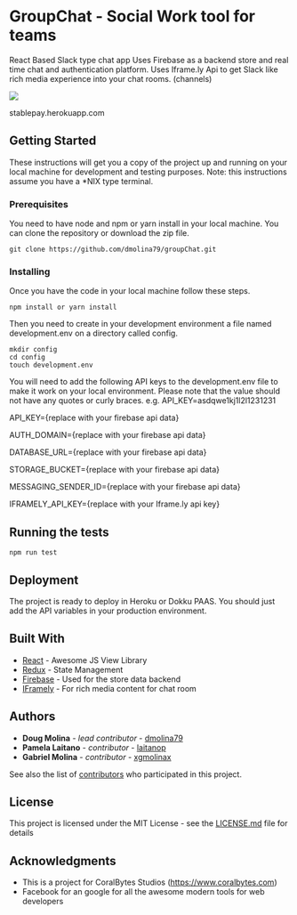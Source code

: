 


# GroupChat - Social Work tool for teams

React Based Slack type chat app
Uses Firebase as a backend store and real time chat and authentication platform.
Uses Iframe.ly Api to get Slack like rich media experience into your chat rooms. (channels)





<a href="https://stablepay.herokuapp.com/checkout?data=%7B%22stablepay%22%3Atrue%2C%22payload%22%3A%7B%22type%22%3A%22Donation%22%2C%22source%22%3A%7B%22name%22%3A%22GroupChat%22%2C%22address%22%3A%220x8b59ae6ec3Ef31c796600373a0Add1d91bD1c00e%22%7D%2C%22amount%22%3A%7B%22total%22%3A5%2C%22options%22%3A%5B5%2C10%2C15%2C25%5D%2C%22currency%22%3A%22USD%22%2C%22sign%22%3A%22%24%22%7D%2C%22theme%22%3A%22colored%22%2C%22callbackURL%22%3A%22www.groupchat.com%22%7D%7D">
    <img src="https://stablepay.herokuapp.com/static/DonationsButtonBlueWhite.svg" >
</a>








 stablepay.herokuapp.com
## Getting Started

These instructions will get you a copy of the project up and running on your local machine for development and testing purposes. Note: this instructions assume you have a *NIX type terminal.

### Prerequisites
You need to have node and npm or yarn install in your local machine.
You can clone the repository or download the zip file.

```
git clone https://github.com/dmolina79/groupChat.git
```

### Installing

Once you have the code in your local machine follow these steps.

```
npm install or yarn install
```

Then you need to create in your development environment 
a file named development.env on a directory called config.

```
mkdir config
cd config
touch development.env
```

You will need to add the following API keys to the development.env file
to make it work on your local environment. Please note that the
value should not have any quotes or curly braces. e.g. API_KEY=asdqwe1kj1l2l1231231

API_KEY={replace with your firebase api data}

AUTH_DOMAIN={replace with your firebase api data}

DATABASE_URL={replace with your firebase api data}

STORAGE_BUCKET={replace with your firebase api data}

MESSAGING_SENDER_ID={replace with your firebase api data}

IFRAMELY_API_KEY={replace with your Iframe.ly api key}


## Running the tests

```
npm run test
```

## Deployment

The project is ready to deploy in Heroku or Dokku PAAS.
You should just add the API variables in your production environment.

## Built With

* [React](https://facebook.github.io/react/) - Awesome JS View Library
* [Redux](http://redux.js.org/docs/introduction/) - State Management
* [Firebase](https://firebase.google.com/) - Used for the store data backend
* [IFramely](https://iframely.com/) - For rich media content for chat room

## Authors

* **Doug Molina** - *lead contributor* - [dmolina79](https://github.com/dmolina79/)
* **Pamela Laitano** - *contributor* - [laitanop](https://github.com/laitanop)
* **Gabriel Molina** - *contributor* - [xgmolinax](https://github.com/xgmolinax)


See also the list of [contributors]() who participated in this project.

## License

This project is licensed under the MIT License - see the [LICENSE.md](LICENSE.md) file for details

## Acknowledgments

* This is a project for CoralBytes Studios (https://www.coralbytes.com)
* Facebook for an google for all the awesome modern tools for web developers
